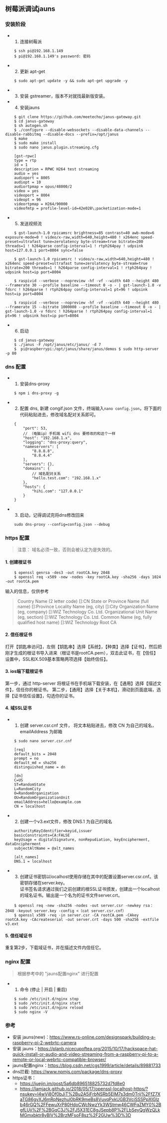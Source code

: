 ## 树莓派调试jauns

### 安装阶段
* 1. 连接树莓派
```
    $ ssh pi@192.168.1.149
    $ pi@192.168.1.149's password: 密码
```
* 2. 更新 apt-get
```
    $ sudo apt-get update -y && sudo apt-get upgrade -y
```
* 3. 安装 gstreamer，版本不对就找最新版安装。

* 4. 安装jauns
```
    $ git clone https://github.com/meetecho/janus-gateway.git
    $ cd janus-gateway
    $ sh autogen.sh
    $ ./configure --disable-websockets --disable-data-channels --disable-rabbitmq --disable-docs --prefix=/opt/janus
    $ make
    $ sudo make install
    $ sudo nano janus.plugin.streaming.cfg

    [gst-rpwc]
    type = rtp
    id = 1
    description = RPWC H264 test streaming
    audio = yes
    audioport = 8005
    audiopt = 10
    audiortpmap = opus/48000/2
    video = yes
    videoport = 8004
    videopt = 96
    videortpmap = H264/90000
    videofmtp = profile-level-id=42e028\;packetization-mode=1
```

* 5. 发送视频流
```
    $ gst-launch-1.0 rpicamsrc brightness=85 contrast=40 awb-mode=6 exposure-mode=0 ! video/x-raw,width=640,height=480 ! x264enc speed-preset=ultrafast tune=zerolatency byte-stream=true bitrate=200 threads=1 ! h264parse config-interval=1 ! rtph264pay ! udpsink host=127.0.0.1 port=8004 sync=false

    $ gst-launch-1.0 rpicamsrc ! video/x-raw,width=640,height=480 ! x264enc speed-preset=ultrafast tune=zerolatency byte-stream=true bitrate=200 threads=1 ! h264parse config-interval=1 ! rtph264pay ! udpsink host=ip port=8004

    $ raspivid --verbose --nopreview -hf -vf --width 640 --height 480 --framerate 30 --profile baseline --timeout 0 -o - | gst-launch-1.0 -v fdsrc ! h264parse ! rtph264pay config-interval=1 pt=96 ! udpsink host=ip port=8004

    $ raspivid --verbose --nopreview -hf -vf --width 640 --height 480 --framerate 15 --bitrate 1000000 --profile baseline --timeout 0 -o - | gst-launch-1.0 -v fdsrc ! h264parse ! rtph264pay config-interval=1 pt=96 ! udpsink host=ip port=8004
```

* 6. 启动
```
    $ cd janus-gateway
    $ ./janus -F /opt/janus/etc/janus/ -d 7
    $  pi@raspberrypi:/opt/janus/share/janus/demos $ sudo http-server -p 80
```

### dns 配置
* 1. 安装dns-proxy
```
    $ npm i dns-proxy -g
```
* 2. 配置 dns, 新建 congif.json 文件，终端输入`nano config.json`，将下面的代码粘贴进去，修改域名配对关系即可。
```
    {
        "port": 53,
        // （电脑ip）手机端 wifi dns 要修改的和这个一样 
        "host": "192.168.1.x",
        "logging": "dns-proxy:query",
        "nameservers": [
            "8.8.8.8",
            "8.8.4.4"
        ],
        "servers": {},
        "domains": {
            // 域名配对关系
            "hello.test.com": "192.168.1.x"
        },
        "hosts": {
            "hihi.com": "127.0.0.1"
        }
    }
```
* 3. 启动，记得调试完将dns修改回来
```
    sudo dns-proxy --config=config.json --debug
```


### https 配置
> 注意： 域名必须一致，否则会被认定为是失效的。

#### 1. 创建根证书
```
    $ openssl genrsa -des3 -out rootCA.key 2048
    $ openssl req -x509 -new -nodes -key rootCA.key -sha256 -days 1024 -out rootCA.pem
```
输入的信息，仅供参考
> Country Name (2 letter code) []:CN
> State or Province Name (full name) []:Province
> Locality Name (eg, city) []:City
> Organization Name (eg, company) []:WIZ Technology Co. Ltd.
> Organizational Unit Name (eg, section) []:WIZ Technology Co. Ltd.
> Common Name (eg, fully qualified host name) []:WIZ Technology Root CA

#### 2. 信任根证书
打开【钥匙串访问】，左侧【钥匙串】选择【系统】，【种类】选择【证书】，然后把刚才生成的根证书导入进来（根证书是rootCA.pem），双击此证书，在【信任】设置中，SSL和X.509基本策略两项选择【始终信任】。

#### 3. ios端下载根证书
第一步，通过 http-server 将根证书在手机端下载安装，在【通用】选择【描述文件】，信任你的根证书。
第二步，【通用】选择【关于本机】，滑动到页面底端，选择【证书信任设置】，勾选你的证书。

#### 4. 域SSL证书
* 1. 创建 server.csr.cnf 文件， 将文本粘贴进去，修改 CN 为自己的域名，emailAddress 为邮箱
```
    $ sudo nano server.csr.cnf

    [req]
    default_bits = 2048
    prompt = no
    default_md = sha256
    distinguished_name = dn

    [dn]
    C=US
    ST=RandomState
    L=RandomCity
    O=RandomOrganization
    OU=RandomOrganizationUnit
    emailAddress=hello@example.com
    CN = localhost
```

* 2. 创建一个v3.ext文件，修改 DNS.1 为自己的域名
```
    authorityKeyIdentifier=keyid,issuer
    basicConstraints=CA:FALSE
    keyUsage = digitalSignature, nonRepudiation, keyEncipherment, dataEncipherment
    subjectAltName = @alt_names

    [alt_names]
    DNS.1 = localhost
```
* 3. 创建证书密钥以localhost使用存储在其中的配置设置server.csr.cnf。该密钥存储在server.key。 <br>
     证书签名请求通过我们之前创建的根SSL证书颁发，创建出一个localhost的域名证书。输出是一个名为的证书文件server.crt。
```
    $ openssl req -new -sha256 -nodes -out server.csr -newkey rsa：2048 -keyout server.key -config <（cat server.csr.cnf）
    $ openssl x509 -req -in server.csr -CA rootCA.pem -CAkey rootCA.key -CAcreateserial -out server.crt -days 500 -sha256 -extfile v3.ext
```

#### 5. 信任域证书
重复第2步，下载域证书，并在描述文件内信任它。


### nginx 配置
> 根据参考中的 "jauns配置nginx" 进行配置 
* 1. 命令 (停止 | 开启 | 重启)
```
    $ sudo /etc/init.d/nginx stop 
    $ sudo /etc/init.d/nginx start
    $ sudo /etc/init.d/nginx reload 
    $ sudo nginx -V
```

### 参考
* 安装 jauns(new)：https://www.rs-online.com/designspark/building-a-raspberry-pi-2-webrtc-camera
* 安装 jauns：https://planb.nicecupoftea.org/2015/10/17/hackspace-hat-quick-install-or-audio-and-video-streaming-from-a-raspberry-pi-to-a-remote-or-local-webrtc-compatible-browser/
* jauns配置nginx：https://blog.csdn.net/cgs1999/article/details/89881733
* dns拦截: https://www.npmjs.com/package/dns-proxy
* https证书： 
    * https://juejin.im/post/5a6db896518825732d7fd8e0
    * https://lamjack.github.io/2018/05/17/openssl-localhost-https/?nsukey=l4wVj8Of0bJiT%2Bu2A5iFrbNSRb5ElM7s3dm0Trij%2FfZ7XaTG86gvXJ6mRpNezhul0bRK9meBs8VuvqPxkUGB3VciSSSPpXIGlzb46rGQ%2FFewuXrP80HdoCWcNwzYk3WStmw46CWFqZMY0%2BgfLUji%2F%2BGqC3J%2FJ5X31EC8gJSepb8P%2FLbSeyQgWzQLkMGmxbktr8yBlV%2BrzMFsoF8sz%2F2GUw%3D%3D
